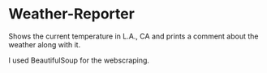 # Weather-Reporter
Shows the current temperature in L.A., CA and prints a comment about the weather along with it.

I used BeautifulSoup for the webscraping.
